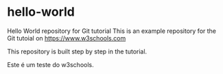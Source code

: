 # hello-world
Hello World repository for Git tutorial
This is an example repository for the Git tutoial on https://www.w3schools.com

This repository is built step by step in the tutorial.

Este é um teste do w3schools.
